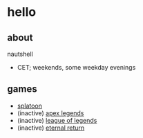 # hello

## about
nautshell
- CET; weekends, some weekday evenings

## games
- [splatoon](splatoon.md)
- (inactive) [apex legends](apexlegends.md)
- (inactive) [league of legends](lol.md)
- (inactive) [eternal return](eternalreturn.md)
